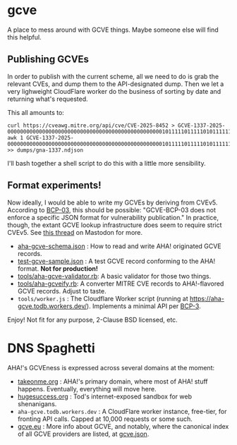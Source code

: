 # gcve

A place to mess around with GCVE things. Maybe someone else will find this helpful.

## Publishing GCVEs

In order to publish with the current scheme, all we need to do is grab the relevant CVEs, and dump them to the API-designated dump. Then we let a very lighweight CloudFlare worker do the business of sorting by date and returning what's requested.

This all amounts to:

```
curl https://cveawg.mitre.org/api/cve/CVE-2025-8452 > GCVE-1337-2025-00000000000000000000000000000000000000000000000001011111011111010111111001000000000000000000000000000000000000000000000000000000001.json
awk 1 GCVE-1337-2025-00000000000000000000000000000000000000000000000001011111011111010111111001000000000000000000000000000000000000000000000000000000001.json >> dumps/gna-1337.ndjson
```

I'll bash together a shell script to do this with a little more sensibility.

## Format experiments!

Now ideally, I would be able to write my GCVEs by deriving from CVEv5. According to
[BCP-03](https://gcve.eu/bcp/gcve-bcp-03/), this should be possible: "GCVE-BCP-03 does not enforce a specific JSON format for vulnerability publication." In practice, though, the extant GCVE lookup infrastructure does seem to require strict CVEv5. See [this thread](https://infosec.exchange/@todb/115028213895334528) on Mastodon for more.

  - [aha-gcve-schema.json](https://raw.githubusercontent.com/hugesuccessllc/gcve/refs/heads/main/aha-gcve-schema.json) : How to read and write AHA! originated GCVE records.
  - [test-gcve-sample.json](https://raw.githubusercontent.com/hugesuccessllc/gcve/refs/heads/main/test-gcve-sample.json) : A test GCVE record conforming to the AHA! format. **Not for production!**
  - [tools/aha-gcve-validator.rb](https://github.com/hugesuccessllc/gcve/blob/main/tools/aha-gcve-validator.rb): A basic validator for those two things.
  - [tools/aha-gcveify.rb](https://github.com/hugesuccessllc/gcve/blob/main/tools/aha-gcveify.rb): A converter MITRE CVE records to AHA!-flavored GCVE records. Adjust to taste.
  - `tools/worker.js` : The Cloudflare Worker script (running at https://aha-gcve.todb.workers.dev/). Implements a minimal API per [BCP-3](https://gcve.eu/bcp/gcve-bcp-03/).

Enjoy! Not fit for any purpose, 2-Clause BSD licensed, etc.

# DNS Spaghetti

AHA!'s GCVEness is expressed across several domains at the moment:

- [takeonme.org](https://takeonme.org) : AHA!'s primary domain, where most of AHA! stuff happens. Eventually, everything will move here.
- [hugesuccess.org](https://hugesuccess.org) : Tod's internet-exposed sandbox for web shenanigans.
- `aha-gcve.todb.workers.dev` : A CloudFlare worker instance, free-tier, for fronting API calls. Capped at 10,000 requests or some such.
- [gcve.eu](https://gcve.eu) : More info about GCVE, and notably, where the canonical index of all GCVE providers are listed, at [gcve.json](https://gcve.eu/dist/gcve.json).
